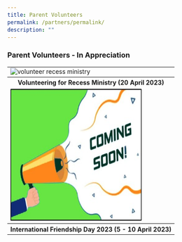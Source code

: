 ```yaml
---
title: Parent Volunteers
permalink: /partners/permalink/
description: ""
---
```

### Parent Volunteers - In Appreciation

<table>
	<tbody>
	<tr>
	<td><img src="/images/parent volunteers 2023/
volunteering for recess ministry 20 april 2023.jpg" alt="volunteer recess ministry" style="width:300px;height:300px;"></td>
</tr>
	<tr>
	<th><center>Volunteering for Recess Ministry (20 April 2023) </center></th> 
</tr>
			<tr>
	<td><img src="/images/Thumbnails/coming soon_thumb.jpg" alt="coming soon" style="width:300px;height:300px;"></td>
</tr>
	<tr>
	<th><center>International Friendship Day 2023 (5 - 10 April 2023) </center></th> 
</tr>
</tbody></table>